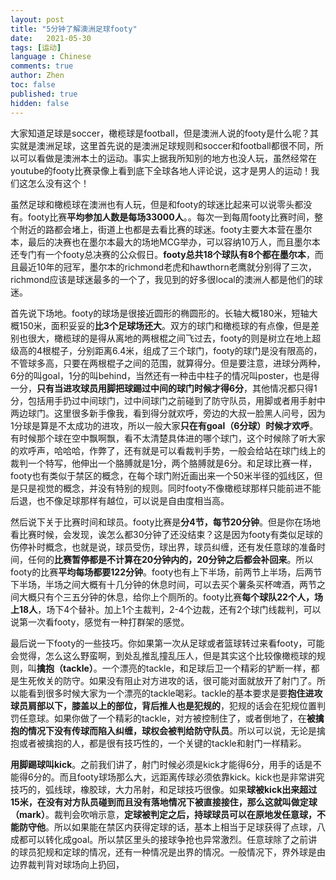 ```yaml
---
layout: post
title: "5分钟了解澳洲足球footy"
date:   2021-05-30
tags: [运动]
language : Chinese
comments: true
author: Zhen
toc: false
published: true
hidden: false
---
```

大家知道足球是soccer，橄榄球是football，但是澳洲人说的footy是什么呢？其实就是澳洲足球，这里首先说的是澳洲足球规则和soccer和football都很不同，所以可以看做是澳洲本土的运动。事实上据我所知别的地方也没人玩，虽然经常在youtube的footy比赛录像上看到底下全球各地人评论说，这才是男人的运动！我们这怎么没有这个！

虽然足球和橄榄球在澳洲也有人玩，但是和footy的球迷比起来可以说零头都没有。footy比赛**平均参加人数是每场33000人**。。每次一到每周footy比赛时间，整个附近的路都会堵上，街道上也都是去看比赛的球迷。footy主要大本营在墨尔本，最后的决赛也在墨尔本最大的场地MCG举办，可以容纳10万人，而且墨尔本还专门有一个footy总决赛的公众假日。**footy总共18个球队有8个都在墨尔本**，而且最近10年的冠军，墨尔本的richmond老虎和hawthorn老鹰就分别得了三次，richmond应该是球迷最多的一个了，我见到的好多很local的澳洲人都是他们的球迷。

首先说下场地。footy的球场是很接近圆形的椭圆形的。长轴大概180米，短轴大概150米，面积妥妥的**比3个足球场还大**。双方的球门和橄榄球的有点像，但是差别也很大，橄榄球的是得从离地的两根棍之间飞过去，footy的则是树立在地上超级高的4根棍子，分别距离6.4米，组成了三个球门，footy的球门是没有限高的，不管球多高，只要在两根棍子之间的范围，就算得分。但是要注意，进球分两种，6分的叫goal，1分的叫behind，当然还有一种击中柱子的情况叫poster，也是得一分，**只有当进攻球员用脚把球踢过中间的球门时候才得6分**，其他情况都只得1分，包括用手扔过中间球门，过中间球门之前碰到了防守队员，用脚或者用手射中两边球门。这里很多新手像我，看到得分就欢呼，旁边的大叔一脸黑人问号，因为1分球是算是不太成功的进攻，所以一般大家**只在有goal（6分球）时候才欢呼**。有时候那个球在空中飘啊飘，看不太清楚具体进的哪个球门，这个时候除了听大家的欢呼声，哈哈哈，作弊了，还有就是可以看裁判手势，一般会给站在球门线上的裁判一个特写，他伸出一个胳膊就是1分，两个胳膊就是6分。和足球比赛一样，footy也有类似于禁区的概念，在每个球门附近画出来一个50米半径的弧线区，但是只是视觉的概念，并没有特别的规则。同时footy不像橄榄球那样只能前进不能后退，也不像足球那样有越位，可以说是自由度相当高。

然后说下关于比赛时间和球员。footy比赛是**分4节，每节20分钟**。但是你在场地看比赛时候，会发现，诶怎么都30分钟了还没结束？这是因为footy有类似足球的伤停补时概念，也就是说，球员受伤，球出界，球员纠缠，还有发任意球的准备时间，任何的**比赛暂停都是不计算在20分钟内的，20分钟之后都会补回来**。所以footy的比赛**平均每场都要122分钟**。footy也有上下半场，前两节上半场，后两节下半场，半场之间大概有十几分钟的休息时间，可以去买个薯条买杯啤酒，两节之间大概只有个三五分钟的休息，给你上个厕所的。footy比赛**每个球队22个人，场上18人**，场下4个替补。加上1个主裁判，2-4个边裁，还有2个球门线裁判，可以说第一次看footy，感觉有一种打群架的感觉。

最后说一下footy的一些技巧。你如果第一次从足球或者篮球转过来看footy，可能会觉得，怎么这么野蛮啊，到处乱推乱撞乱压人，但是其实这个比较像橄榄球的规则，叫**擒抱（tackle）**。一个漂亮的tackle，和足球后卫一个精彩的铲断一样，都是生死攸关的防守。如果没有阻止对方进攻的话，很可能对面就放开了射门了。所以能看到很多时候大家为一个漂亮的tackle喝彩。tackle的基本要求是要**抱住进攻球员肩部以下，膝盖以上的部位，背后推人也是犯规的**，犯规的话会在犯规位置判罚任意球。如果你做了一个精彩的tackle，对方被控制住了，或者倒地了，在**被擒抱的情况下没有传球而陷入纠缠，球权会被判给防守队员**。所以可以说，无论是擒抱或者被擒抱的人，都是很有技巧性的，一个关键的tackle和射门一样精彩。

**用脚踢球叫kick**。之前我们讲了，射门时候必须是kick才能得6分，用手的话是不能得6分的。而且footy球场那么大，远距离传球必须依靠kick。kick也是非常讲究技巧的，弧线球，橡胶球，大力吊射，和足球技巧很像。如果**球被kick出来超过15米，在没有对方队员碰到而且没有落地情况下被直接接住，那么这就叫做定球（mark）**。裁判会吹哨示意，**定球被判定之后，持球球员可以在原地发任意球，不能防守他**。所以如果能在禁区内获得定球的话，基本上相当于足球获得了点球，八成都可以转化成goal。所以禁区里头的接球争抢也异常激烈。任意球除了之前讲的球员犯规和定球的情况，还有一种情况是出界的情况。一般情况下，界外球是由边界裁判背对球场向上扔回，
<!--stackedit_data:
eyJoaXN0b3J5IjpbMTc0ODQzNTk5MSwyMDQ4NDY0ODk0LDIxND
cyODE4NjcsMTc0MDk4NDU0NywtOTc5Njk2NDc1LDE2NDEzNTc3
OTQsLTgyMDQzNDE0OCwtMjkwNjU1NzE1LDE0MTg0OTAzMDUsLT
EyNDQwNzY0ODldfQ==
-->
